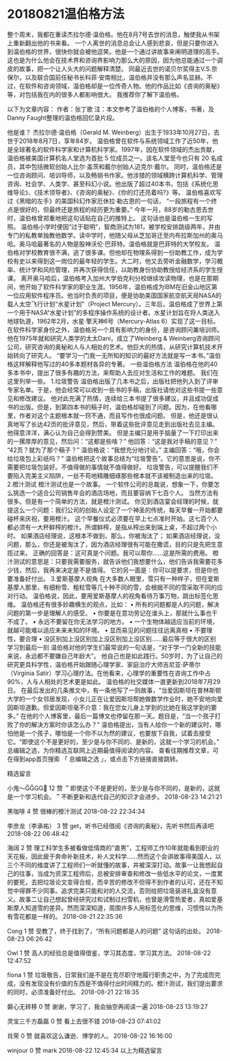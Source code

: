 # 20180821温伯格方法
整个周末，我都在重读杰拉尔德·温伯格。他在8月7号去世的消息，触使我从书架上重新翻出他的书来看。
一个人离世的消息总会让人感到悲哀，但是只要你进入到温伯格的世界，很快你就会被他逗笑。他是一个通过讲故事来阐明道理的高手。这也是为什么他会在技术界和咨询界影响力那么大的原因，因为他总能通过一个调皮的故事，把一个让人头大的问题解释清楚。
同最近去世的诺贝尔奖得主V.S.奈保尔，以及联合国前任秘书长科菲·安南相比，温伯格并没有那么声名显赫。不过，在软件和咨询领域，温伯格却是一位传奇人物。他的作品比如《咨询的奥秘》等，对包括我在内的很多人都影响很大。
我推荐你了解下温伯格。

以下为文章内容：
作者：张丁歌
注：本文参考了温伯格的个人博客，书著，及Danny Faught整理的温伯格回忆录片段。


他是谁？
杰拉尔德·温伯格（Gerald M. Weinberg）出生于1933年10月27日，去世于2018年8月7日，享年84岁。
温伯格曾在软件与系统领域工作了近50年，他是全球著名的软件科学家和计算机科学家。1997年，因在软件领域的杰出贡献，温伯格被美国计算机名人堂选为首批 5 位成员之一。该名人堂至今也只有 20 名成员，其中包括微软创始人比尔·盖茨和戴尔创始人迈克尔·戴尔。
同时，温伯格还是一位咨询顾问、培训导师，以及畅销书作家。他涉猎的领域横跨计算机科学、管理咨询、社会学、人类学、甚至科幻小说。他出版了超过40本书，包括《系统化思维导论》、《技术领导者》、《咨询的奥秘》、《你的灯还亮着吗?》等。
温伯格喜欢写过《黑暗的左手》的美国科幻作家厄休拉·勒古恩的一句话， “一段旅程有一个终点是很好的，但最终还是旅程的经历更为重要。”
今年一月，88岁的勒古恩去世时，温伯格曾郑重地把这句话贴在自己的推特上。
这句话也是温伯格一生的写照。
温伯格小学时便因“过于聪明”，智商测试为181，被学校安排跳级两年，并由专门的私教单独教他数学。读中学时，他随父母从芝加哥迁至内布拉斯加州的奥马哈。奥马哈最著名的人物是股神沃伦·巴菲特。温伯格就是巴菲特的大学校友。
温伯格对学校教育很不满，逃了很多课。但他却在物理系得到一份助教工作，成为学校有史以来得到这一岗位的最年轻的学生。大二时，他又去旁听金融数学，学习概率、统计学和风险管理，并再次获得信任，以助教身份协助教授给经济系的学生授课。
离开奥马哈后，温伯格考入加州大学伯克利分校继续攻读物理，也是在那期间，他开始了软件科学家的职业生涯。1956年，温伯格成为IBM在旧金山地区第一位应用软件程序员。他当时负责的项目，便是协助美国国家航空航天局NASA的载人太空飞行计划“水星计划”（Project Mercury）。三年后，温伯格成了世界上第一个用于NASA“水星计划”的多程序操作系统的设计者。水星计划旨在将人类送入地球轨道，1962年2月，水星·擎天神6号（Mercury-Atlas 6）实现了这一目标。
在软件科学家身份之外，温伯格另一个具有影响力的身份，是咨询顾问兼培训师。他在1975年就和研究人类学的太太Dani，成立了Weinberg & Weinberg咨询顾问公司，研究咨询的奥秘和人与人相处的艺术。他巨大的热情，从研究计算机技术开始转向了研究人。
“要学习一门我一无所知的知识的最好方法就是写一本书。”温伯格这样解释他写过的40多本题材各异的专著。
一些温伯格方法
温伯格在他的40多本书中，提出了很多有趣的方法，来帮助人去应对生活和工作的难题。
我们在这里列举一些。
1.垃圾警告
温伯格出版了几本书之后，出版社把他列入到了评审专家名单。于是，他会经常可以收到一些书的手稿，出版社请他对这些书提一些意见和修改建议。
他对此充满了热情，连续给三本书提了很多建议，并且成功促成书的出版。但是，到第四本书的稿子时，温伯格却碰到了问题。因为，在他看哪里，作者对这个主题根本就一窍不通，而且写作也很成问题。
但是，他还是很认真地写了长达42页的批评意见，然后，带着这些批评意见走到出版社去见主编。他得意洋洋，满心认为自己会得到赞美。
但是主编只是用手掂量了一下打印出来的一摞厚厚的意见，然后问：“这都是些啥？”
他回答：“这是我对手稿的意见？”
“42页？就为了那个稿子？”
温伯格说：“我想充分地讨论。”
主编回答：“哦，你会给垃圾包上彩纸吗？”
温伯格把这个故事总结为“垃圾警告”。它的意思是说，你不需要把垃圾包装好。不值得做的事情就不值得做好。
垃圾警告，可以提醒我们不要陷入完美主义陷阱，一丝不苟地精雕细琢那些根本就不该被制造出来的垃圾。
2.橙汁测试
橙汁测试也是一个故事。
一个软件公司的总裁说，想象一下，你要怎么挑选一个适合公司销售年会的酒店场地，而且要容纳下七百个人。
当然方法有很多。但是有一个简单的方法，就是橙汁测试。
你见到酒店宴会经理的时候，就提这么一个问题：我们公司的创始人设定了一个神圣的传统，每天早餐一开始都要碰杯来庆祝，要用橙汁。
这个早餐仪式必须要在早上七点准时开始。这七百个人都必须有一大杯鲜榨的橙汁。所谓鲜榨，是指从榨出来到端上桌，不超过两个小时。
如果酒店经理说，这根本不做到，那么，你被淘汰了； 如果酒店经理说，没问题，那么，你还是被淘汰了，因为酒店经理很有可能在撒谎，目的只是先把生意揽过来。
正确的回答是：这可真是个问题。我可以帮你……这是所需的费用。
橙汁测试的意思是：只要我需要服务，就告诉他们我想要什么，他们告诉我需要花多少钱，然后，我再来决定是不是值得。
它的另一面是：你可以提要求，但是你也要准备好付出。
3.爱斯基摩人视角
在大多数人眼里，雪只有一种样子，但在爱斯基摩人那里，有细粉雪、粗粒雪等几十种不同的雪，会根据不同的雪采取不同的应对行动。
温伯格说，因此，要用爱斯基摩人的视角看待万事万物，跳出标签化思维。
温伯格还有很多妙趣横生的观点，比如：
• 所有的问题都是人的问题，解决问题的第一步是理解人的感受。
• 你要是在意功劳记在谁头上，那就什么事也干不成了。
• 永远不要留在你无法学习的地方。
• 一个生物体越适应当前的环境，就越可能难以适应未来未知的环境。
• 显而易见的问题往往远离真相
• 不要理性，要合理
• 没区别加上没区别加上没区别加上没区别……最后等于很大的区别
学习到最后一刻
温伯格对他的学生们最常说的一句话是，“对于学一门全新的技能来说，永远都不要嫌自己年龄大”。
他自己也是如此践行。50岁时，为了让自己的研究更具科学性，温伯格开始跟随心理学家、家庭治疗大师吉尼亚·萨蒂尔（Virginia Satir）学习心理疗法。在他看来，心理学的重要性在咨询工作中占90%，人与人相处的艺术更是如此。
温伯格的社交媒体一直更新到2018年7月29日。
在最后发出的几条推文中，有一条他写了一则故事，“当爱因斯坦在普林斯顿大学的一个女邻居发现，小女儿正在让爱因斯坦帮她做数学作业时，她不安地向爱因斯坦道歉。但爱因斯坦毫不介意：我在您女儿身上学到的比她在我这学到的要多。”
在他的个人博客里，最后一篇博文也停留在那一天。题目是，“当一个孩子打败了你的解决方案时你该怎么办？”
温伯格提出，当有人给你一个新的建议时，哪怕他是一个孩子，哪怕是一个你不以为然的建议，也要放下自我，试着去接受它。“即使这个不是更好的，至少是与你不同的、是新的，这就一个学习的机会。”
总编辑之选，为你精选互联网上近期最值得阅读的内容。
查看往期推荐文章，可在得到app首页搜索 「 总编辑之选 」，或点击下方链接直接跳转。

精选留言

小鬼～
12 赞
＂即使这个不是更好的，至少是与你不同的，是新的，这就是一个学习机会。＂不断更新和迭代自己的知识才会进步。
2018-08-23 14:21:21

黑咖啡
4 赞
很棒的橙汁测试
2018-08-22 22:34:34

李彦龙（李承祐）
3 赞
get，听书已经借阅《咨询的奥秘》，先听书然后再读吧
2018-08-22 06:48:42

海阔
2 赞
理工科学生多被看做低情商的“直男”，工程师工作10年就能看到职业的天花板，因此疲于奔命补新技术，补人文科学……然而这个会讲故事得美国人，以三个不同的维度讲了工程师们一听就懂的故事，并被深深打动。故事一让我想起自己的往事，当成为资深工程师后，总被安排审查和修改一些低水平的论文，一度累的要死，去把垃圾论文变得合规，而辛苦的修改不但得不到作者的认可，还在不知觉中得罪不少同事。追求完美只能和对的人交流，否则给把垃圾装进礼盒没有意义。故事二让自己想起曾经研究过和试制过扫雪机，也曾是滑雪热爱者，真如爱基斯摩人知道雪的差异。然而深深知道，周围许多人用标签化的思维，习惯性以为所有雪花都是一样的。
2018-08-21 22:35:36

Cong
1 赞
受教了，终于找到了，“所有问题都是人的问题” 这句话的出处。
2018-08-23 06:26:42

Owl
1 赞
高人的经验总是值得借鉴，学习其态度，学习其方法。
2018-08-22 12:47:52

fiona
1 赞
垃圾敬告，日常我们是不是在克尽职守地履行职责之中，为了完成而完成，没有发现没有价值的东西是不值得付出时间精力的。橙汁测试，我们提出要求的同时，必须准备好付出。
2018-08-21 22:18:35

磐心无转移
0 赞
谢谢，学习了，我会抽空再阅读一遍
2018-08-23 13:19:27

灵宝三千方磊磊
0 赞
看上去很不错
2018-08-23 07:41:02

肖荣
0 赞
就喜欢这么谦逊、博学的人。
2018-08-22 16:16:00

winjour
0 赞
mark
2018-08-22 12:45:34
以上为精选留言